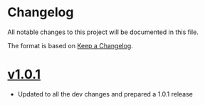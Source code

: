 # Changelog
All notable changes to this project will be documented in this file.

The format is based on [Keep a Changelog](http://keepachangelog.com/en/1.0.0/).

# [v1.0.1](https://github.com/sequra/integration-middleware/tree/v1.0.1)
- Updated to all the dev changes and prepared a 1.0.1 release

